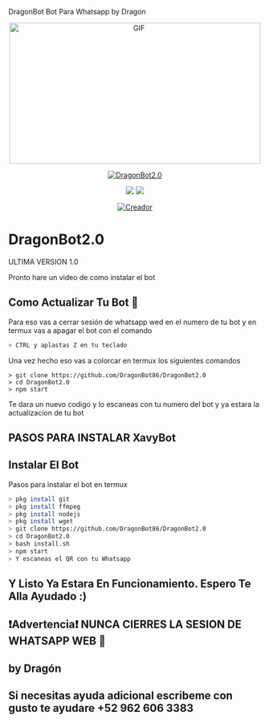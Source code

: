 DragonBot Bot Para Whatsapp by Dragon

<p align="center">
<img src="https://github.com/DragonBot86/DragonBot.20/blob/main/temples/ezgif-4-5e4fce2c4bbe.gif" alt="GIF" width="500" height="281"/>
</p>
<p align="center">
<a href="#"><img title="DragonBot2.0" src="https://img.shields.io/badge/DragonBot2.0 -purple?colorA=%cc33ff&colorB=%cc33ff&style=for-the-badge"></a>
</p>

<p align="center">
    <img
        src="https://img.shields.io/badge/node.js%20-%2343853D.svg?&style=for-the-badge&logo=node.js&logoColor=white" />
    <img
        src="https://img.shields.io/badge/javascript%20-%23323330.svg?&style=for-the-badge&logo=javascript&logoColor=%23F7DF1E" />
</p>

<p align="center">
<a href="https://github.com/DragonBot86"><img title="Creador" src="https://img.shields.io/badge/Author-DragonBot-purple.svg?style=for-the-badge&logo=github"></a>
</p>


# DragonBot2.0
ULTIMA VERSION 1.0

Pronto hare un video de como instalar el bot


## Como Actualizar Tu Bot 🔄
Para eso vas a cerrar sesión de whatsapp wed en el numero de tu bot y en termux vas a apagar el bot con el comando

```bash
> CTRL y aplastas Z en tu teclado
```

Una vez hecho eso vas a colorcar en termux los siguientes comandos

```rm -rf DragonBot2.0
> git clone https://github.com/DragonBot86/DragonBot2.0
> cd DragonBot2.0
> npm start
```

Te dara un nuevo codigo y lo escaneas con tu numero del bot y ya estara la actualizacion de tu bot






## PASOS PARA INSTALAR XavyBot


## Instalar El Bot
Pasos para instalar el bot en termux

```bash
> pkg install git
> pkg install ffmpeg
> pkg install nodejs
> pkg install wget
> git clone https://github.com/DragonBot86/DragonBot2.0
> cd DragonBot2.0
> bash install.sh
> npm start
> Y escaneas el QR con tu Whatsapp
```




## Y Listo Ya Estara En Funcionamiento. Espero Te Alla Ayudado :)





## ❗Advertencia❗ NUNCA CIERRES LA SESION DE WHATSAPP WEB 🚫





## by Dragón




## Si necesitas ayuda adicional escribeme con gusto te ayudare  +52 962 606 3383


